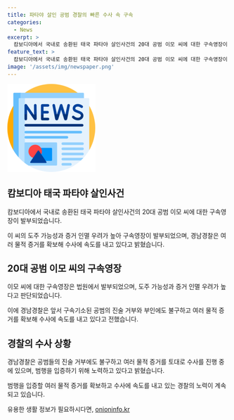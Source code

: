 ```yaml
---
title: 파타야 살인 공범 경찰의 빠른 수사 속 구속
categories:
  - News
excerpt: >
  캄보디아에서 국내로 송환된 태국 파타야 살인사건의 20대 공범 이모 씨에 대한 구속영장이 발부됐다. 법원은 도주 가능성과 증거 인멸 우려를 고려하여 결정했는데, 해당 인물과 공범은 진술을 거부하고 있지만 경찰은 범행을 입증할 여러 물적 증거를 확보해 수사에 속도를 내고 있다고 밝혔다.
feature_text: >
  캄보디아에서 국내로 송환된 태국 파타야 살인사건의 20대 공범 이모 씨에 대한 구속영장이 발부됐다. 법원은 도주 가능성과 증거 인멸 우려를 고려하여 결정했는데, 해당 인물과 공범은 진술을 거부하고 있지만 경찰은 범행을 입증할 여러 물적 증거를 확보해 수사에 속도를 내고 있다고 밝혔다.
image: '/assets/img/newspaper.png'
---
```


<p><img src="/assets/img/newspaper.png" alt="kimp 속보" /></p>

<h2 data-ke-size="size26">캄보디아 태국 파타야 살인사건</h2>

<p data-ke-size="size16">캄보디아에서 국내로 송환된 태국 파타야 살인사건의 20대 공범 이모 씨에 대한 구속영장이 발부되었습니다.</p>

<p data-ke-size="size16">이 씨의 도주 가능성과 증거 인멸 우려가 높아 구속영장이 발부되었으며, 경남경찰은 여러 물적 증거를 확보해 수사에 속도를 내고 있다고 밝혔습니다.</p>

<h2 data-ke-size="size26">20대 공범 이모 씨의 구속영장</h2>

<p data-ke-size="size16">이모 씨에 대한 구속영장은 법원에서 발부되었으며, 도주 가능성과 증거 인멸 우려가 높다고 판단되었습니다.</p>

<p data-ke-size="size16">이에 경남경찰은 앞서 구속기소된 공범의 진술 거부와 부인에도 불구하고 여러 물적 증거를 확보해 수사에 속도를 내고 있다고 전했습니다.</p>

<h2 data-ke-size="size26">경찰의 수사 상황</h2>

<p data-ke-size="size16">경남경찰은 공범들의 진술 거부에도 불구하고 여러 물적 증거를 토대로 수사를 진행 중에 있으며, 범행을 입증하기 위해 노력하고 있다고 밝혔습니다.</p>

<p data-ke-size="size16">범행을 입증할 여러 물적 증거를 확보하고 수사에 속도를 내고 있는 경찰의 노력이 계속되고 있습니다.</p>
유용한 생활 정보가 필요하시다면, <a href="https://onioninfo.kr" rel="dofollow">onioninfo.kr</a>


